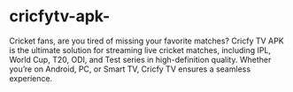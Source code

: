 # cricfytv-apk-
Cricket fans, are you tired of missing your favorite matches? Cricfy TV APK is the ultimate solution for streaming live cricket matches, including IPL, World Cup, T20, ODI, and Test series in high-definition quality. Whether you’re on Android, PC, or Smart TV, Cricfy TV ensures a seamless experience. 
